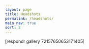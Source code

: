 ```yaml
---
layout: page
title: Headshots
permalink: /headshots/
main_nav: true
sort: 2
---
```


[respondr gallery 72157650653171405]
